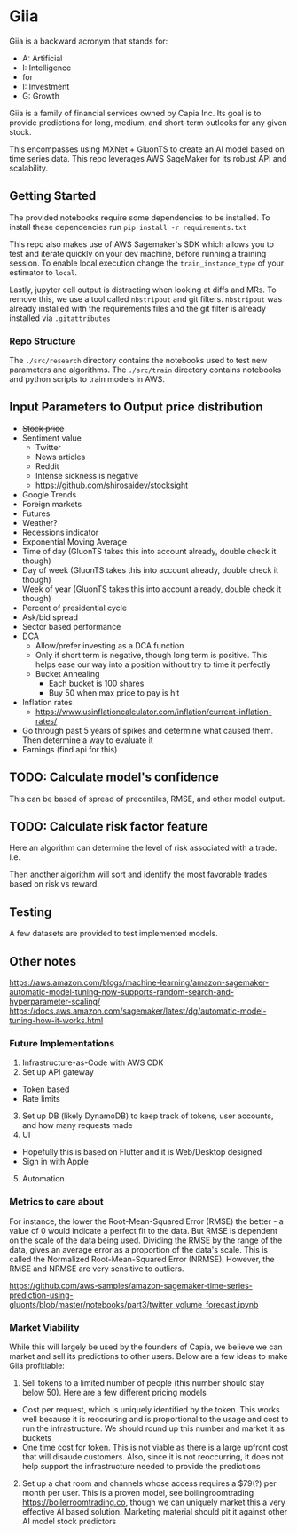 # Giia

Giia is a backward acronym that stands for:
- A: Artificial
- I: Intelligence
-    for
- I: Investment
- G: Growth

Giia is a family of financial services owned by Capia Inc. Its goal is to provide predictions for long, medium, and 
short-term outlooks for any given stock. 

This encompasses using MXNet + GluonTS to create an AI model based on time series data. This repo leverages AWS 
SageMaker for its robust API and scalability.

## Getting Started

The provided notebooks require some dependencies to be installed. To install these dependencies run `pip install -r requirements.txt`

This repo also makes use of AWS Sagemaker's SDK which allows you to test and iterate quickly on your dev machine, before
running a training session. To enable local execution change the `train_instance_type` of your estimator to `local`.

Lastly, jupyter cell output is distracting when looking at diffs and MRs. To remove this, we use a tool called 
`nbstripout` and git filters. `nbstripout` was already installed with the requirements files and the git filter is 
already installed via `.gitattributes`

### Repo Structure
The `./src/research` directory contains the notebooks used to test new parameters and algorithms.
The `./src/train` directory contains notebooks and python scripts to train models in AWS.

## Input Parameters to Output price distribution

- ~~Stock price~~ 
- Sentiment value
  - Twitter
  - News articles
  - Reddit
  - Intense sickness is negative
  - https://github.com/shirosaidev/stocksight
- Google Trends
- Foreign markets
- Futures
- Weather?
- Recessions indicator
- Exponential Moving Average
- Time of day (GluonTS takes this into account already, double check it though)
- Day of week (GluonTS takes this into account already, double check it though)
- Week of year (GluonTS takes this into account already, double check it though)
- Percent of presidential cycle
- Ask/bid spread
- Sector based performance
- DCA
  - Allow/prefer investing as a DCA function
  - Only if short term is negative, though long term is positive. This helps ease our way into a position without try to time it perfectly
  - Bucket Annealing
    - Each bucket is 100 shares
    - Buy 50 when max price to pay is hit
- Inflation rates
  - https://www.usinflationcalculator.com/inflation/current-inflation-rates/
- Go through past 5 years of spikes and determine what caused them. Then determine a way to evaluate it
- Earnings (find api for this)


## TODO: Calculate model's confidence
This can be based of spread of precentiles, RMSE, and other model output.

## TODO: Calculate risk factor feature
Here an algorithm can determine the level of risk associated with a trade. I.e. 

Then another algorithm will sort 
and identify the most favorable trades based on risk vs reward.

## Testing

A few datasets are provided to test implemented models.

## Other notes

https://aws.amazon.com/blogs/machine-learning/amazon-sagemaker-automatic-model-tuning-now-supports-random-search-and-hyperparameter-scaling/
https://docs.aws.amazon.com/sagemaker/latest/dg/automatic-model-tuning-how-it-works.html

### Future Implementations

1) Infrastructure-as-Code with AWS CDK 
2) Set up API gateway
  - Token based
  - Rate limits
3) Set up DB (likely DynamoDB) to keep track of tokens, user accounts, and how many requests made
4) UI
  - Hopefully this is based on Flutter and it is Web/Desktop designed
  - Sign in with Apple
5) Automation 

### Metrics to care about

For instance, the lower the Root-Mean-Squared Error (RMSE) the better - a value of 0 would indicate a perfect fit to the
data. But RMSE is dependent on the scale of the data being used. Dividing the RMSE by the range of the data, gives an 
average error as a proportion of the data's scale. This is called the Normalized Root-Mean-Squared Error (NRMSE). 
However, the RMSE and NRMSE are very sensitive to outliers.

https://github.com/aws-samples/amazon-sagemaker-time-series-prediction-using-gluonts/blob/master/notebooks/part3/twitter_volume_forecast.ipynb

### Market Viability

While this will largely be used by the founders of Capia, we believe we can market and sell its predictions to other 
users. Below are a few ideas to make Giia profitiable:
1) Sell tokens to a limited number of people (this number should stay below 50). Here are a few different pricing models
  - Cost per request, which is uniquely identified by the token. This works well because it is reoccuring and is 
  proportional to the usage and cost to run the infrastructure. We should round up this number and market it as buckets
  - One time cost for token. This is not viable as there is a large upfront cost that will disaude customers. Also, 
  since it is not reoccurring, it does not help support the infrastructure needed to provide the predictions
2) Set up a chat room and channels whose access requires a $79(?) per month per user. This is a proven model, see
boilingroomtrading https://boilerroomtrading.co, though we can uniquely market this a very effective AI based solution.
Marketing material should pit it against other AI model stock predictors
